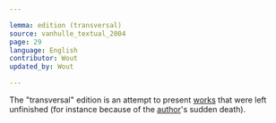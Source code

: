 ```yaml
---

lemma: edition (transversal)
source: vanhulle_textual_2004
page: 29
language: English
contributor: Wout
updated_by: Wout

---
```


The "transversal" edition is an attempt to present [works](work.html) that were left unfinished (for instance because of the [author](author.html)'s sudden death).
